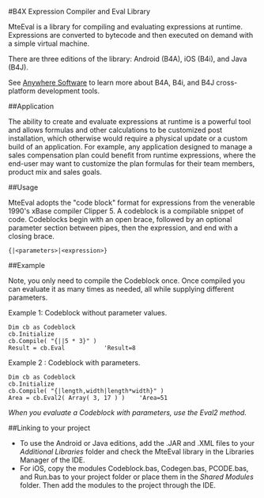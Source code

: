 #B4X Expression Compiler and Eval Library

MteEval is a library for compiling and evaluating expressions at runtime. Expressions are converted to bytecode and then executed on demand with a simple virtual machine.

There are three editions of the library: Android (B4A), iOS (B4i), and Java (B4J).

See [Anywhere Software](https://www.b4x.com/) to learn more about B4A, B4i, and B4J cross-platform development tools.

##Application

The ability to create and evaluate expressions at runtime is a powerful tool and allows formulas and other calculations to be customized post installation, which otherwise would require a physical update or a custom build of an application.  For example, any application designed to manage a sales compensation plan could benefit from runtime expressions, where the end-user may want to customize the plan formulas for their team members, product mix and sales goals.  

##Usage

MteEval adopts the "code block" format for expressions from the venerable 1990's xBase compiler Clipper 5.  A codeblock is a compilable snippet of code.  Codeblocks begin with an open brace, followed by an optional parameter section between pipes, then the expression, and end with a closing brace.

```clipper
{|<parameters>|<expression>}
```

##Example

Note, you only need to compile the Codeblock once.  Once compiled you can evaluate it as many times as needed, all while supplying different parameters. 

Example 1: Codeblock without parameter values.

```vbnet
Dim cb as Codeblock
cb.Initialize
cb.Compile( "{||5 * 3}" )
Result = cb.Eval           'Result=8
```

Example 2 : Codeblock with parameters.

```vbnet
Dim cb as Codeblock
cb.Initialize
cb.Compile( "{|length,width|length*width}" )
Area = cb.Eval2( Array( 3, 17 ) )    'Area=51
```
_When you evaluate a Codeblock with parameters, use the Eval2 method._

##Linking to your project

* To use the Android or Java editions, add the .JAR and .XML files to your _Additional Libraries_ folder and check the MteEval library in the Libraries Manager of the IDE.  
* For iOS, copy the modules Codeblock.bas, Codegen.bas, PCODE.bas, and Run.bas to your project folder or place them in the _Shared Modules_ folder.  Then add the modules to the project through the IDE.








